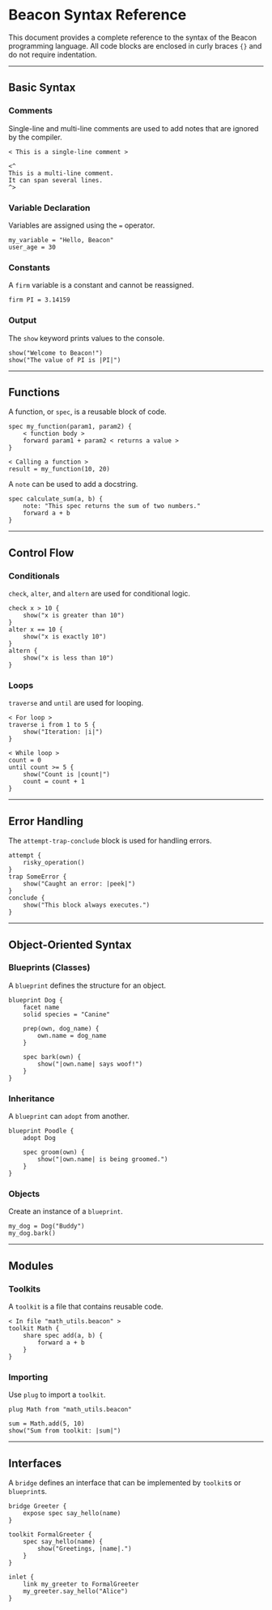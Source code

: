 # Beacon Syntax Reference

This document provides a complete reference to the syntax of the Beacon programming language. All code blocks are enclosed in curly braces `{}` and do not require indentation.

---

## Basic Syntax

### Comments
Single-line and multi-line comments are used to add notes that are ignored by the compiler.
```beacon
< This is a single-line comment >

<^
This is a multi-line comment.
It can span several lines.
^>
```

### Variable Declaration
Variables are assigned using the `=` operator.
```beacon
my_variable = "Hello, Beacon"
user_age = 30
```

### Constants
A `firm` variable is a constant and cannot be reassigned.
```beacon
firm PI = 3.14159
```

### Output
The `show` keyword prints values to the console.
```beacon
show("Welcome to Beacon!")
show("The value of PI is |PI|")
```

---

## Functions

A function, or `spec`, is a reusable block of code.
```beacon
spec my_function(param1, param2) {
    < function body >
    forward param1 + param2 < returns a value >
}

< Calling a function >
result = my_function(10, 20)
```

A `note` can be used to add a docstring.
```beacon
spec calculate_sum(a, b) {
    note: "This spec returns the sum of two numbers."
    forward a + b
}
```

---

## Control Flow

### Conditionals
`check`, `alter`, and `altern` are used for conditional logic.
```beacon
check x > 10 {
    show("x is greater than 10")
}
alter x == 10 {
    show("x is exactly 10")
}
altern {
    show("x is less than 10")
}
```

### Loops
`traverse` and `until` are used for looping.
```beacon
< For loop >
traverse i from 1 to 5 {
    show("Iteration: |i|")
}

< While loop >
count = 0
until count >= 5 {
    show("Count is |count|")
    count = count + 1
}
```

---

## Error Handling

The `attempt-trap-conclude` block is used for handling errors.
```beacon
attempt {
    risky_operation()
}
trap SomeError {
    show("Caught an error: |peek|")
}
conclude {
    show("This block always executes.")
}
```

---

## Object-Oriented Syntax

### Blueprints (Classes)
A `blueprint` defines the structure for an object.
```beacon
blueprint Dog {
    facet name
    solid species = "Canine"

    prep(own, dog_name) {
        own.name = dog_name
    }

    spec bark(own) {
        show("|own.name| says woof!")
    }
}
```

### Inheritance
A `blueprint` can `adopt` from another.
```beacon
blueprint Poodle {
    adopt Dog

    spec groom(own) {
        show("|own.name| is being groomed.")
    }
}
```

### Objects
Create an instance of a `blueprint`.
```beacon
my_dog = Dog("Buddy")
my_dog.bark()
```

---

## Modules

### Toolkits
A `toolkit` is a file that contains reusable code.
```beacon
< In file "math_utils.beacon" >
toolkit Math {
    share spec add(a, b) {
        forward a + b
    }
}
```

### Importing
Use `plug` to import a `toolkit`.
```beacon
plug Math from "math_utils.beacon"

sum = Math.add(5, 10)
show("Sum from toolkit: |sum|")
```

---

## Interfaces

A `bridge` defines an interface that can be implemented by `toolkit`s or `blueprint`s.
```beacon
bridge Greeter {
    expose spec say_hello(name)
}

toolkit FormalGreeter {
    spec say_hello(name) {
        show("Greetings, |name|.")
    }
}

inlet {
    link my_greeter to FormalGreeter
    my_greeter.say_hello("Alice")
}
```